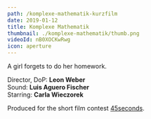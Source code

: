 ```yaml
---
path: /komplexe-mathematik-kurzfilm
date: 2019-01-12
title: Komplexe Mathematik
thumbnail: ./komplexe-mathematik/thumb.png
videoId: nB0XOCKwRwg
icon: aperture
---
```


A girl forgets to do her homework.

Director, DoP: **Leon Weber**\
Sound: **Luis Aguero Fischer**\
Starring: **Carla Wieczorek**

Produced for the short film contest [45seconds](https://45seconds.de/).
